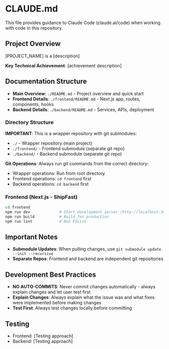 # CLAUDE.md

This file provides guidance to Claude Code (claude.ai/code) when working with code in this repository.

## Project Overview

[PROJECT_NAME] is a [description]

**Key Technical Achievement**: [achievement description]


## Documentation Structure

- **Main Overview**: `./README.md` - Project overview and quick start
- **Frontend Details**: `./frontend/README.md` - Next.js app, routes, components, hooks
- **Backend Details**: `./backend/README.md` - Services, APIs, deployment


### Directory Structure
**IMPORTANT**: This is a wrapper repository with git submodules:
- `./` - Wrapper repository (main project)
- `./frontend/` - Frontend submodule (separate git repo)
- `./backend/` - Backend submodule (separate git repo)

**Git Operations**: Always run git commands from the correct directory:
- Wrapper operations: Run from root directory
- Frontend operations: `cd frontend` first
- Backend operations: `cd backend` first

### Frontend (Next.js - ShipFast)
```bash
cd frontend
npm run dev             # Start development server (http://localhost:3000)
npm run build           # Build for production
npm run lint            # Run ESLint
```

## Important Notes

- **Submodule Updates**: When pulling changes, use `git submodule update --init --recursive`
- **Separate Repos**: Frontend and backend are independent git repositories

## Development Best Practices

- **NO AUTO-COMMITS**: Never commit changes automatically - always explain changes and let user test first
- **Explain Changes**: Always explain what the issue was and what fixes were implemented before making changes
- **Test First**: Always test changes locally before committing

## Testing

- Frontend: [Testing approach]
- Backend: [Testing approach]